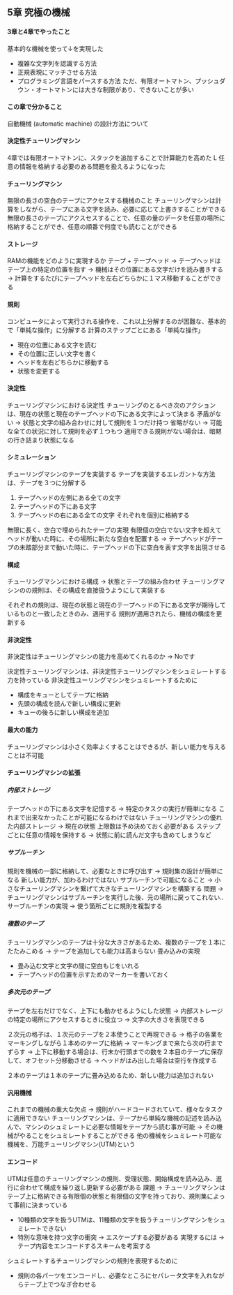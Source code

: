 5章 究極の機械
------------
#### 3章と4章でやったこと
基本的な機械を使って↓を実現した
* 複雑な文字列を認識する方法
* 正規表現にマッチさせる方法
* プログラミング言語をパースする方法
ただ、有限オートマトン、プッシュダウン・オートマトンには大きな制限があり、できないことが多い

#### この章で分かること
自動機械 (automatic machine) の設計方法について

#### 決定性チューリングマシン
4章では有限オートマトンに、スタックを追加することで計算能力を高めた
L 任意の情報を格納する必要のある問題を扱えるようになった

#### チューリングマシン
無限の長さの空白のテープにアクセスする機械のこと
チューリングマシンは計算をしながら、テープにある文字を読み、必要に応じて上書きすることができる
無限の長さのテープにアクスセスすることで、任意の量のデータを任意の場所に格納することができ、任意の順番で何度でも読むことができる

#### ストレージ
RAMの機能をどのように実現するか
テープ + テープヘッド
-> テープヘッドはテープ上の特定の位置を指す
-> 機械はその位置にある文字だけを読み書きする
-> 計算をするたびにテープヘッドを左右どちらかに１マス移動することができる


#### 規則
コンピュータによって実行される操作を、これ以上分解するのが困難な、基本的で「単純な操作」に分解する
計算のステップごとにある「単純な操作」
- 現在の位置にある文字を読む
- その位置に正しい文字を書く
- ヘッドを左右どちらかに移動する
- 状態を変更する

#### 決定性
チューリングマシンにおける決定性
チューリングのとるべき次のアクションは、現在の状態と現在のテープヘッドの下にある文字によって決まる
矛盾がない -> 状態と文字の組み合わせに対して規則を１つだけ持つ
省略がない -> 可能な全ての状況に対して規則を必ず１つもつ 適用できる規則がない場合は、暗黙の行き詰まり状態になる


#### シミュレーション
チューリングマシンのテープを実装する
テープを実装するエレガントな方法は、テープを３つに分解する
1. テープヘッドの左側にある全ての文字
2. テープヘッドの下にある文字
3. テープヘッドの右にある全ての文字
それぞれを個別に格納する

無限に長く、空白で埋められたテープの実現
有限個の空白でない文字を超えてヘッドが動いた時に、その場所に新たな空白を配置する
-> テープヘッドがテープの未踏部分まで動いた時に、テープヘッドの下に空白を表す文字を出現させる

#### 構成
チューリングマシンにおける構成 -> 状態とテープの組み合わせ
チューリングマシンのの規則は、その構成を直接扱うようにして実装する

それぞれの規則は、現在の状態と現在のテープヘッドの下にある文字が期待しているものと一致したときのみ、適用する
規則が適用されたら、機械の構成を更新する

#### 非決定性
非決定性はチューリングマシンの能力を高めてくれるのか -> Noです

決定性チューリングマシンは、非決定性チューリングマシンをシュミレートする力を持っている
非決定性ユーリングマシンをシュミレートするために
- 構成をキューとしてテープに格納
- 先頭の構成を読んで新しい構成に更新
- キューの後ろに新しい構成を追加

#### 最大の能力
チューリングマシンは小さく効率よくすることはできるが、新しい能力を与えることは不可能

#### チューリングマシンの拡張

##### 内部ストレージ
テープヘッドの下にある文字を記憶する -> 特定のタスクの実行が簡単になる
これまで出来なかったことが可能になるわけではない
チューリングマシンの優れた内部ストレージ -> 現在の状態
上限数は予め決めておく必要がある
ステップごとに任意の情報を保持する -> 状態に前に読んだ文字も含めてしまうなど

##### サブルーチン
規則を機械の一部に格納して、必要なときに呼び出す -> 規則集の設計が簡単になる
新しい能力が、加わるわけではない
サブルーチンで可能になること -> 小さなチューリングマシンを繋げて大きなチューリングマシンを構築する
問題 -> チューリングマシンはサブルーチンを実行した後、元の場所に戻ってこれない..
サーブルーチンの実現 -> 使う箇所ごとに規則を複製する

##### 複数のテープ
チューリングマシンのテープは十分な大きさがあるため、複数のテープを１本にたたみこめる -> テープを追加しても能力は高まらない 
畳み込みの実現
- 畳み込む文字と文字の間に空白もじをいれる
- テープヘッドの位置を示すためのマーカーを書いておく

##### 多次元のテープ
テープを左右だけでなく、上下にも動かせるようにした状態
-> 内部ストレージの特定の場所にアクセスするときに役立つ
-> 文字の大きさを表現できる

２次元の格子は、１次元のテープを２本使うことで再現できる
-> 格子の各業をマーキングしながら１本めのテープに格納
-> マーキングまで来たら次の行までずらす
-> 上下に移動する場合は、行末か行頭までの数を２本目のテープに保存して、オフセット分移動させる
-> ヘッドがはみ出した場合は空行を作成する

２本のテープは１本のテープに畳み込めるため、新しい能力は追加されない


#### 汎用機械
これまでの機械の重大な欠点 -> 規則がハードコードされていて、様々なタスクに適用できない
チューリングマシンは、テープから単純な機械の記述を読み込んで、マシンのシュミレートに必要な情報をテープから読む事が可能
-> その機械がやることをシュミレートすることができる
他の機械をシュミレート可能な機械を、万能チューリングマシン(UTM)という


#### エンコード
UTMは任意のチューリングマシンの規則、受理状態、開始構成を読み込み、進行に合わせて構成を繰り返し更新する必要がある
課題  -> チューリングマシンはテープ上に格納できる有限個の状態と有限個の文字を持っており、規則集によって事前に決まっている
- 10種類の文字を扱うUTMは、11種類の文字を扱うチューリングマシンをシュミレートできない
- 特別な意味を持つ文字の衝突 -> エスケープする必要がある
実現するには -> テープ内容をエンコードするスキームを考案する

シュミレートするチューリングマシンの規則を表現するために
- 規則の各パーツをエンコードし、必要なところにセパレータ文字を入れながらテープ上でつなぎ合わせる
